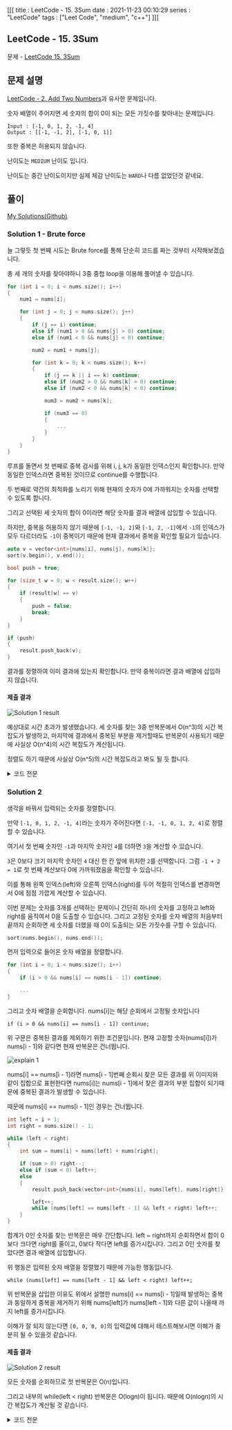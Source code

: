 [[[
title : LeetCode - 15. 3Sum
date : 2021-11-23 00:10:29
series : "LeetCode"
tags : ["Leet Code", "medium", "c++"]
]]]

## LeetCode - 15. 3Sum
문제 - [LeetCode 15. 3Sum](https://leetcode.com/problems/3sum/)

## 문제 설명
[LeetCode - 2. Add Two Numbers]()과 유사한 문제입니다.

숫자 배열이 주어지면 세 숫자의 합이 0이 되는 모든 가짓수를 찾아내는 문제입니다.

```
Input : [-1, 0, 1, 2, -1, 4]
Output : [[-1, -1, 2], [-1, 0, 1]]
```

또한 중복은 허용되지 않습니다.

난이도는 `MEDIUM` 난이도 입니다.

난이도는 중간 난이도이지만 실제 체감 난이도는 `HARD`나 다름 없었던것 같네요.

## 풀이
[My Solutions(Github)](https://github.com/LDobac/leetcode/tree/master/15.%203Sum)

### Solution 1 - Brute force
늘 그렇듯 첫 번째 시도는 Brute force를 통해 단순히 코드를 짜는 것부터 시작해보겠습니다.

총 세 개의 숫자를 찾아야하니 3중 중첩 loop을 이용해 풀어낼 수 있습니다.

```c++
for (int i = 0; i < nums.size(); i++)
{
    num1 = nums[i];

    for (int j = 0; j < nums.size(); j++)
    {
        if (j == i) continue;
        else if (num1 > 0 && nums[j] > 0) continue;
        else if (num1 < 0 && nums[j] < 0) continue; 

        num2 = num1 + nums[j];

        for (int k = 0; k < nums.size(); k++)
        {
            if (j == k || i == k) continue;
            else if (num2 > 0 && nums[k] > 0) continue;
            else if (num2 < 0 && nums[k] < 0) continue; 

            num3 = num2 + nums[k];

            if (num3 == 0)
            {
                ...
            }
        }
    }
}
```

루프를 돌면서 첫 번째로 중복 검사를 위해 i, j, k가 동일한 인덱스인지 확인합니다. 만약 동일한 인덱스라면 중복된 것이므로 continue를 수행합니다.

두 번째로 약간의 최적화를 노리기 위해 현재의 숫자가 0에 가까워지는 숫자를 선택할 수 있도록 합니다.

그리고 선택된 세 숫자의 합이 0이라면 해당 숫자를 결과 배열에 삽입할 수 있습니다.

하지만, 중복을 허용하지 않기 때문에 `[-1, -1, 2]`와 `[-1, 2, -1]`에서 `-1`의 인덱스가 모두 다르더라도 `-1`이 중복이기 때문에 현재 결과에서 중복을 확인할 필요가 있습니다.

```c++
auto v = vector<int>{nums[i], nums[j], nums[k]};
sort(v.begin(), v.end()); 

bool push = true;

for (size_t w = 0; w < result.size(); w++)
{
    if (result[w] == v)
    {
        push = false;
        break;
    }
}

if (push)
{
    result.push_back(v);
}
```

결과를 정렬하여 이미 결과에 있는지 확인합니다. 만약 중복이라면 결과 배열에 삽입하지 않습니다.

#### 제출 결과
![Solution 1 result](./assets/images/leet_code/15/result_2.webp)

예상대로 시간 초과가 발생했습니다. 세 숫자를 찾는 3중 반복문에서 O(n^3)의 시간 복잡도가 발생하고, 마지막에 결과에서 중복된 부분을 제거할때도 반복문이 사용되기 때문에 사실상 O(n^4)의 시간 복잡도가 계산됩니다.

정렬도 하기 때문에 사실상 O(n^5)의 시간 복잡도라고 봐도 될 듯 합니다.

<details>
<summary>코드 전문</summary>

```c++
class Solution 
{
public:
    vector<vector<int>> threeSum(vector<int>& nums) 
    {
        vector<vector<int>> result;

        int num1, num2, num3;

        for (int i = 0; i < nums.size(); i++)
        {
            num1 = nums[i];

            for (int j = 0; j < nums.size(); j++)
            {
                if (j == i) continue;
                else if (num1 > 0 && nums[j] > 0) continue;
                else if (num1 < 0 && nums[j] < 0) continue; 

                num2 = num1 + nums[j];

                for (int k = 0; k < nums.size(); k++)
                {
                    if (j == k || i == k) continue;
                    else if (num2 > 0 && nums[k] > 0) continue;
                    else if (num2 < 0 && nums[k] < 0) continue; 

                    num3 = num2 + nums[k];

                    if (num3 == 0)
                    {
                        auto v = vector<int>{nums[i], nums[j], nums[k]};
                        sort(v.begin(), v.end()); 

                        bool push = true;

                        for (size_t w = 0; w < result.size(); w++)
                        {
                            if (result[w] == v)
                            {
                                push = false;
                                break;
                            }
                        }

                        if (push)
                        {
                            result.push_back(v);
                        }
                    }
                }
            }
        }

        return result;
    }
};
```

</details>

### Solution 2
생각을 바꿔서 입력되는 숫자를 정렬합니다.

만약 `[-1, 0, 1, 2, -1, 4]`라는 숫자가 주어진다면 `[-1, -1, 0, 1, 2, 4]`로 정렬할 수 있습니다.

여기서 첫 번째 숫자인 `-1`과 마지막 숫자인 `4`를 더하면 `3`을 계산할 수 있습니다.

`3`은 0보다 크기 마지막 숫자인 `4` 대신 한 칸 앞에 위치한 `2`를 선택합니다. 그럼 `-1 + 2 = 1`로 첫 번째 계산보다 0에 가까워졌음을 확인할 수 있습니다.

이를 통해 왼쪽 인덱스(left)와 오른쪽 인덱스(right)를 두어 적절히 인덱스를 변경하면서 0에 점점 가깝게 계산할 수 있습니다.

이번 문제는 숫자를 3개를 선택하는 문제이니 간단히 하나의 숫자를 고정하고 left와 right를 움직여서 0을 도출할 수 있습니다. 그리고 고정된 숫자를 숫자 배열의 처음부터 끝까지 순회하면 세 숫자를 더했을 때 0이 도출되는 모든 가짓수를 구할 수 있습니다.

```c++
sort(nums.begin(), nums.end());
```

먼저 입력으로 들어온 숫자 배열을 정렬합니다.

```c++
for (int i = 0; i < nums.size(); i++)
{
    if (i > 0 && nums[i] == nums[i - 1]) continue;

    ...
}
```

그리고 숫자 배열을 순회합니다. nums[i]는 해당 순회에서 고정될 숫자입니다

`if (i > 0 && nums[i] == nums[i - 1]) continue;`

위 구문은 중복된 결과를 제외하기 위한 조건문입니다. 현재 고정할 숫자(nums[i])가 nums[i - 1]와 같다면 현재 반복문은 건너뜁니다.

![explain 1](./assets/images/leet_code/15/eg_1.webp)

nums[i] == nums[i - 1]라면 nums[i - 1]번째 순회시 찾은 모든 결과를 위 이미지와 같이 집합으로 표현한다면 nums[i]는 nums[i - 1]에서 찾은 결과의 부분 집합이 되기때문에 중복된 결과가 발생할 수 있습니다.

때문에 nums[i] == nums[i - 1]인 경우는 건너뜁니다.

```c++
int left = i + 1;
int right = nums.size() - 1;

while (left < right)
{
    int sum = nums[i] + nums[left] + nums[right];

    if (sum > 0) right--;
    else if (sum < 0) left++;
    else
    {
        result.push_back(vector<int>{nums[i], nums[left], nums[right]});

        left++;
        while (nums[left] == nums[left - 1] && left < right) left++;
    }
}
```

합계가 0인 숫자를 찾는 반복문은 매우 간단합니다. left ~ right까지 순회하면서 합이 0보다 크다면 right를 줄이고, 0보다 작다면 left를 증가시킵니다. 그리고 0인 숫자를 찾았다면 결과 배열에 삽입합니다.

위 행동은 입력된 숫자 배열을 정렬했기 때문에 가능한 행동입니다.

```while (nums[left] == nums[left - 1] && left < right) left++;```

위 반복문을 삽입한 이유도 위에서 설명한 nums[i] == nums[i - 1]일때 발생하는 중복과 동일하게 중복을 제거하기 위해 nums[left]가 nums[left - 1]와 다른 값이 나올때 까지 left를 증가시킵니다.

이해가 잘 되지 않는다면 `[0, 0, 0, 0]`의 입력값에 대해서 테스트해보시면 이해가 충분히 될 수 있을것 같습니다.

#### 제출 결과
![Solution 2 result](./assets/images/leet_code/15/result_3.webp)

모든 숫자를 순회하므로 첫 반복문은 O(n)입니다.

그리고 내부의 while(left < right) 반복문은 O(logn)이 됩니다. 때문에 O(nlogn)의 시간 복잡도가 계산될 것 같습니다.

<details>
<summary>코드 전문</summary>

```c++
class Solution 
{
public:
    vector<vector<int>> threeSum(vector<int>& nums) 
    {
        vector<vector<int>> result;

        sort(nums.begin(), nums.end());

        for (int i = 0; i < nums.size(); i++)
        {
            if (i > 0 && nums[i] == nums[i - 1]) continue;

            int left = i + 1;
            int right = nums.size() - 1;

            while (left < right)
            {
                int sum = nums[i] + nums[left] + nums[right];

                if (sum > 0) right--;
                else if (sum < 0) left++;
                else
                {
                    result.push_back(vector<int>{nums[i], nums[left], nums[right]});

                    left++;
                    while (nums[left] == nums[left - 1] && left < right) left++;
                }
            }
        }

        return result;
    }
};
```

</details>
